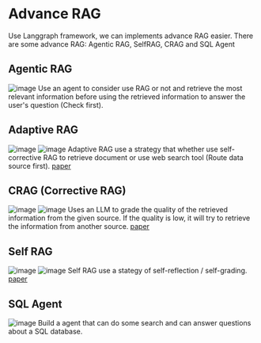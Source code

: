 # Advance RAG 
Use Langgraph framework, we can implements advance RAG easier. There are some advance RAG: Agentic RAG, SelfRAG, CRAG and SQL Agent



## Agentic RAG
![image](https://github.com/ganoliz/AdvanceRAG/blob/main/images/AgenticRAG_workflow.png)
Use an agent to consider use RAG or not and retrieve the most relevant information before using the retrieved information to answer the user's question (Check first).

## Adaptive RAG
![image](https://github.com/ganoliz/AdvanceRAG/blob/main/images/AdaptvieRAG_architecture.png)
![image](https://github.com/ganoliz/AdvanceRAG/blob/main/images/AdaptiveRAG_workflow.png)
Adaptive RAG use a strategy that whether use self-corrective RAG to retrieve document or use web search tool (Route data source first). [paper](https://arxiv.org/abs/2403.14403)

## CRAG (Corrective RAG)
![image](https://github.com/ganoliz/AdvanceRAG/blob/main/images/CorrectiveRAG_architecture.png)
![image](https://github.com/ganoliz/AdvanceRAG/blob/main/images/CorrectiveRAG_workflow.png)
Uses an LLM to grade the quality of the retrieved information from the given source. If the quality is low, it will try to retrieve the information from another source. [paper](https://arxiv.org/pdf/2401.15884.pdf)
## Self RAG
![image](https://github.com/ganoliz/AdvanceRAG/blob/main/images/SelfRAG_architecture.png)
![image](https://github.com/ganoliz/AdvanceRAG/blob/main/images/SelfRAG_workflow.png)
Self RAG use a stategy of self-reflection / self-grading. [paper](https://arxiv.org/abs/2310.11511)

## SQL Agent
![image](https://github.com/ganoliz/AdvanceRAG/blob/main/images/SQLAgent_workflow.png)
Build a agent that can do some search and can answer questions about a SQL database.
